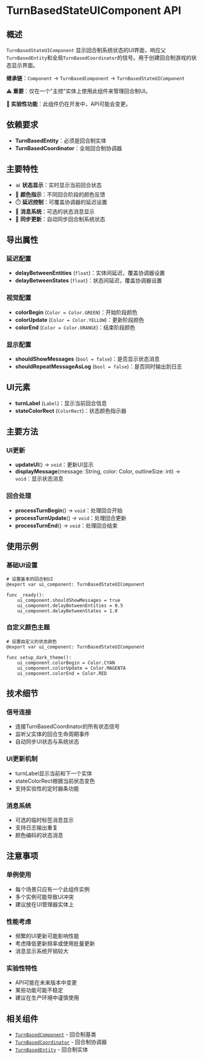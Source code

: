 # TurnBasedStateUIComponent API

## 概述
`TurnBasedStateUIComponent` 显示回合制系统状态的UI界面，响应父`TurnBasedEntity`和全局`TurnBasedCoordinator`的信号。用于创建回合制游戏的状态显示界面。

**继承链**：`Component` → `TurnBasedComponent` → `TurnBasedStateUIComponent`

**⚠️ 重要**：仅在一个"主控"实体上使用此组件来管理回合制UI。

**🧪 实验性功能**：此组件仍在开发中，API可能会变更。

## 依赖要求
- **TurnBasedEntity**：必须是回合制实体
- **TurnBasedCoordinator**：全局回合制协调器

## 主要特性
- 📊 **状态显示**：实时显示当前回合状态
- 🎨 **颜色指示**：不同回合阶段的颜色反馈
- ⏱️ **延迟控制**：可覆盖协调器的延迟设置
- 📝 **消息系统**：可选的状态消息显示
- 🔄 **同步更新**：自动同步回合制系统状态

## 导出属性

### 延迟配置
- **delayBetweenEntities** (`float`)：实体间延迟，覆盖协调器设置
- **delayBetweenStates** (`float`)：状态间延迟，覆盖协调器设置

### 视觉配置
- **colorBegin** (`Color = Color.GREEN`)：开始阶段颜色
- **colorUpdate** (`Color = Color.YELLOW`)：更新阶段颜色
- **colorEnd** (`Color = Color.ORANGE`)：结束阶段颜色

### 显示配置
- **shouldShowMessages** (`bool = false`)：是否显示状态消息
- **shouldRepeatMessageAsLog** (`bool = false`)：是否同时输出到日志

## UI元素
- **turnLabel** (`Label`)：显示当前回合信息
- **stateColorRect** (`ColorRect`)：状态颜色指示器

## 主要方法

### UI更新
- **updateUI**() → `void`：更新UI显示
- **displayMessage**(message: String, color: Color, outlineSize: int) → `void`：显示状态消息

### 回合处理
- **processTurnBegin**() → `void`：处理回合开始
- **processTurnUpdate**() → `void`：处理回合更新
- **processTurnEnd**() → `void`：处理回合结束

## 使用示例

### 基础UI设置
```gdscript
# 设置基本的回合制UI
@export var ui_component: TurnBasedStateUIComponent

func _ready():
    ui_component.shouldShowMessages = true
    ui_component.delayBetweenEntities = 0.5
    ui_component.delayBetweenStates = 1.0
```

### 自定义颜色主题
```gdscript
# 设置自定义的状态颜色
@export var ui_component: TurnBasedStateUIComponent

func setup_dark_theme():
    ui_component.colorBegin = Color.CYAN
    ui_component.colorUpdate = Color.MAGENTA
    ui_component.colorEnd = Color.RED
```

## 技术细节

### 信号连接
- 连接TurnBasedCoordinator的所有状态信号
- 监听父实体的回合生命周期事件
- 自动同步UI状态与系统状态

### UI更新机制
- turnLabel显示当前和下一个实体
- stateColorRect根据当前状态变色
- 支持实验性的定时器条功能

### 消息系统
- 可选的临时标签消息显示
- 支持日志输出重复
- 颜色编码的状态消息

## 注意事项

### 单例使用
- 每个场景只应有一个此组件实例
- 多个实例可能导致UI冲突
- 建议放在UI管理器实体上

### 性能考虑
- 频繁的UI更新可能影响性能
- 考虑降低更新频率或使用批量更新
- 消息显示系统开销较大

### 实验性特性
- API可能在未来版本中变更
- 某些功能可能不稳定
- 建议在生产环境中谨慎使用

## 相关组件
- [`TurnBasedComponent`](./TurnBasedComponent.md) - 回合制基类
- [`TurnBasedCoordinator`](../../Managers/TurnBasedCoordinator.md) - 回合制协调器
- [`TurnBasedEntity`](../../Entities/TurnBasedEntity.md) - 回合制实体 